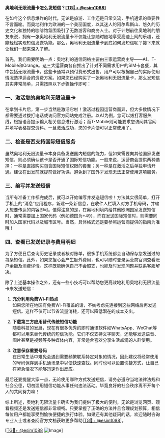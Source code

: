 **奥地利无限流量卡怎么发短信？[[TG💪+ @esim1088](https://t.me/s/esim1088)]**

在如今这个信息爆炸的时代，无论是旅游、工作还是日常交流，手机通讯的重要性不言而喻。而奥地利作为欧洲的一个美丽国度，以其迷人的阿尔卑斯山、悠久的历史文化和独特的咖啡馆氛围吸引了无数游客和商务人士。对于计划前往奥地利的朋友来说，拥有一张奥地利无限流量卡不仅能让您随时随地享受高速上网的乐趣，还能轻松实现短信发送功能。那么，奥地利无限流量卡到底如何发短信呢？接下来就让我们一起来深入了解。

首先，我们需要明确一点：奥地利的通信网络主要由三家运营商主导——A1、T-Mobile和Orange。这三大运营商各自推出了针对不同需求用户的SIM卡套餐，其中包括无限流量卡。这些卡通常以预付费形式出售，用户可以根据自己的实际使用情况选择适合的资费方案。如果您已经购买了一张奥地利无限流量卡，那么发短信其实非常简单，只需按照以下步骤操作即可：

### **一、激活您的奥地利无限流量卡**
在拿到卡片后，第一步当然是激活它啦！激活过程因运营商而异，但大多数情况下都需要通过拨打电话或访问官方网站完成注册。以A1为例，您可以拨打客服热线，根据语音提示输入相关信息进行激活；而T-Mobile则可能要求您访问其官网并填写表格提交资料。一旦激活成功，您的卡片便可以正常使用了。

### **二、检查是否支持国际短信服务**
虽然奥地利无限流量卡本身具备发送国内短信的能力，但如果需要向其他国家发送短信，则必须确认该卡是否开通了国际短信功能。一般来说，运营商会提供两种选择：一种是直接购买包含国际短信权限的套餐；另一种是在激活之后单独申请开通。建议在出发前就提前做好功课，避免到了国外才发现无法正常使用这项服务。

### **三、编写并发送短信**
当所有准备工作都完成后，就可以开始编写并发送短信啦！方法其实很简单，打开手机上的“消息”应用程序，新建一条新信息，在收件人栏填入对方手机号码，并输入想要传达的内容即可。值得注意的是，在奥地利境内给其他欧洲国家发送短信时，通常需要加上国家代码（例如德国为+49），而在发送国际短信时，则需要同时加入国家代码以及城市区号。当然，具体格式还是要参照运营商提供的指南为准哦！

### **四、查看已发送记录与费用明细**
为了方便日后查询历史记录或者核对账单，很多手机系统都会自动保存您发送过的每条短信。此外，如果您担心会产生额外费用，也可以随时登录运营商官网查看账户余额及消费详情。这样既能确保自己不会超支，也能及时发现问题并联系客服解决。

除了上述基本操作之外，还有一些小技巧可以帮助您更高效地利用奥地利无限流量卡来发送短信：

1. **充分利用免费Wi-Fi热点**  
   如果您所在地区有免费Wi-Fi覆盖的话，不妨考虑先连接到这些网络后再发送短信。这样不仅可以节省流量消耗，还可以降低潜在的成本支出。
   
2. **下载第三方应用替代传统短信功能**  
   随着科技的发展，现在有很多优秀的即时通讯软件如WhatsApp、WeChat等都可以用来替代传统的短信功能。它们不仅支持文字聊天，还能够发送语音、图片甚至是视频等多种媒体内容，非常适合喜欢分享生活点滴的人群使用。

3. **注意保存重要号码**  
   在日常生活中难免会遇到需要频繁联系特定对象的情况，因此建议将经常使用的号码保存到手机通讯录中以便快速查找。同时也可以设置快捷方式，让自己在紧急情况下能够迅速作出反应。

最后还要提醒大家一点，无论使用哪种方式发送短信，请务必遵守当地法律法规和社会公德，切勿滥用短信功能从事任何违法活动。毕竟良好的社会秩序离不开每个人的共同努力嘛！

综上所述，奥地利无限流量卡确实为我们提供了极大的便利，无论是浏览网页、观看视频还是发送短信都非常顺畅。只要掌握了正确的方法并且合理规划预算，相信每位用户都能享受到愉快便捷的旅行体验。如果还有其他疑问的话，欢迎随时咨询专业人士或者查阅官方文档获取更多帮助[[TG💪+ @esim1088](https://t.me/s/esim1088)]。

[[TG💪+ @esim1088](https://t.me/s/esim1088) ![Image](https://i.postimg.cc/4NQfJmqS/Snipaste-2025-05-13-00-14-12.png)]
